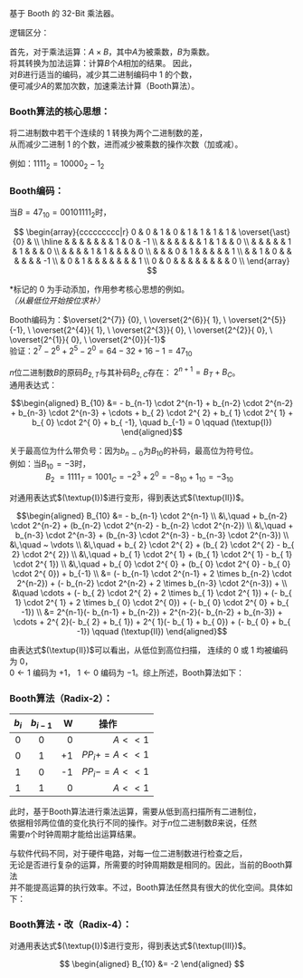 基于 Booth 的 32-Bit 乘法器。

逻辑区分：

首先，对于乘法运算：$`A \times B`$，其中$`A`$为被乘数，$`B`$为乘数。 \
将其转换为加法运算：计算$`B`$个$`A`$相加的结果。 因此， \
对$`B`$进行适当的编码，减少其二进制编码中 $`1`$ 的个数， \
便可减少$`A`$的累加次数，加速乘法计算（Booth算法）。

### Booth算法的核心思想：

将二进制数中若干个连续的 $`1`$ 转换为两个二进制数的差， \
从而减少二进制 $`1`$ 的个数，进而减少被乘数的操作次数（加或减）。

例如：$`1111_{2} = 10000_{2} - 1_{2}`$

### Booth编码： 

当$`B = 47_{10} = 00101111_{2}`$时，

$$
\begin{array}{ccccccccc|r}
     0 & 0 & 1 & 0 & 1 & 1 & 1 & 1 & \overset{\ast}{0} &    \\
\hline
       &   &   &   &   &   &   & 1 &                0  & -1 \\
       &   &   &   &   &   & 1 & 1 &                   &  0 \\
       &   &   &   &   & 1 & 1 &   &                   &  0 \\
       &   &   &   & 1 & 1 &   &   &                   &  0 \\
       &   &   & 0 & 1 &   &   &   &                   &  1 \\
       &   & 1 & 0 &   &   &   &   &                   & -1 \\
       & 0 & 1 &   &   &   &   &   &                   &  1 \\
     0 & 0 &   &   &   &   &   &   &                   &  0 \\
\end{array}
$$

$`\ast`$标记的 $`0`$ 为手动添加，作用参考核心思想的例如。\
*（从最低位开始按位求补）*

Booth编码为：$`\overset{2^{7}} {0},  \
              \overset{2^{6}}{ 1},  \
              \overset{2^{5}}{-1},  \
              \overset{2^{4}}{ 1},  \
              \overset{2^{3}}{ 0},  \
              \overset{2^{2}}{ 0},  \
              \overset{2^{1}}{ 0},  \
              \overset{2^{0}}{-1}`$ \
验证：$`2^{7} - 2^{6} + 2^{5} - 2^{0} = 64 - 32 + 16 - 1 = 47_{10}`$

$`n`$位二进制数$`B`$的原码$`B_{2,T}`$与其补码$`B_{2,C}`$存在：
$`2^{n+1} = B_{T} + B_{C}`$。 \
通用表达式：

$$\begin{aligned}
     B_{10} &= - b_{n-1} \cdot 2^{n-1} 
               + b_{n-2} \cdot 2^{n-2} 
               + b_{n-3} \cdot 2^{n-3} 
               + \cdots
               + b_{  2} \cdot 2^{  2}  
               + b_{  1} \cdot 2^{  1}  
               + b_{  0} \cdot 2^{  0}  
               + b_{ -1}, \quad b_{-1} = 0 \qquad (\textup{I})
\end{aligned}$$

关于最高位为什么带负号：因为$`b_{n \sim 0}`$为$`B_{10}`$的补码，最高位为符号位。 \
例如：当$`B_{10} \!= -3`$时， \
$`\qquad\qquad
  B_{2} ~= 1111_{T} = 1001_{C} = -2^{3} + 2^{0} = -8_{10} + 1_{10} = -3_{10}`$

对通用表达式$`(\textup{I})`$进行变形，得到表达式$`(\textup{II})`$。

$$\begin{aligned}
     B_{10} &=     - b_{n-1} \cdot 2^{n-1} \\
            &\,\quad + b_{n-2} \cdot 2^{n-2} + (b_{n-2} \cdot 2^{n-2} - b_{n-2} \cdot 2^{n-2}) \\
            &\,\quad + b_{n-3} \cdot 2^{n-3} + (b_{n-3} \cdot 2^{n-3} - b_{n-3} \cdot 2^{n-3}) \\
            &\,\quad ~ \vdots \\
            &\,\quad + b_{  2} \cdot 2^{  2} + (b_{  2} \cdot 2^{  2} - b_{  2} \cdot 2^{  2}) \\
            &\,\quad + b_{  1} \cdot 2^{  1} + (b_{  1} \cdot 2^{  1} - b_{  1} \cdot 2^{  1}) \\
            &\,\quad + b_{  0} \cdot 2^{  0} + (b_{  0} \cdot 2^{  0} - b_{  0} \cdot 2^{  0}) + b_{-1}
\\
            &=   (- b_{n-1} \cdot 2^{n-1} + 2 \times b_{n-2} \cdot 2^{n-2})
               + (- b_{n-2} \cdot 2^{n-2} + 2 \times b_{n-3} \cdot 2^{n-3})
               + \\ 
            &\quad \cdots 
               + (- b_{  2} \cdot 2^{  2} + 2 \times b_{  1} \cdot 2^{  1})
               + (- b_{  1} \cdot 2^{  1} + 2 \times b_{  0} \cdot 2^{  0})
               + (- b_{  0} \cdot 2^{  0} +          b_{ -1}) 
\\
            &=   2^{n-1}(- b_{n-1} + b_{n-2})
               + 2^{n-2}(- b_{n-2} + b_{n-3})
               + \cdots
               + 2^{  2}(- b_{  2} + b_{  1})
               + 2^{  1}(- b_{  1} + b_{  0})
               +        (- b_{  0} + b_{ -1}) \qquad (\textup{II})
\end{aligned}$$

由表达式$`(\textup{II})`$可以看出，从低位到高位扫描，
连续的 $`0`$ 或 $`1`$ 均被编码为 $`0`$， \
$`0 \leftarrow 1`$ 编码为 $`+1`$，
$`1 \leftarrow 0`$ 编码为 $`-1`$。综上所述，Booth算法如下：

### Booth算法（Radix-2）： 

| $`b_{i}`$ | $`b_{i-1}`$ | W | 操作$`\qquad\quad`$ |
|:-:|:-:|--:|--:|
| 0 | 0 |  0 | $`A << 1`$ |
| 0 | 1 | +1 | $`PP_{i} += A << 1`$ |
| 1 | 0 | -1 | $`PP_{i} -= A << 1`$ |
| 1 | 1 |  0 | $`A << 1`$ |

此时，基于Booth算法进行乘法运算，需要从低到高扫描所有二进制位， \
依据相邻两位值的变化执行不同的操作。对于$`n`$位二进制数$`B`$来说，任然 \
需要$`n`$个时钟周期才能给出运算结果。

与软件代码不同，对于硬件电路，对每一位二进制数进行检查之后， \
无论是否进行复杂的运算，所需要的时钟周期数是相同的。因此，当前的Booth算法 \
并不能提高运算的执行效率。不过，Booth算法任然具有很大的优化空间。具体如下：

### Booth算法・改（Radix-4）： 

对通用表达式$`(\textup{I})`$进行变形，得到表达式$`(\textup{III})`$。

$$
\begin{aligned}
     B_{10} &= -2
\end{aligned}
$$